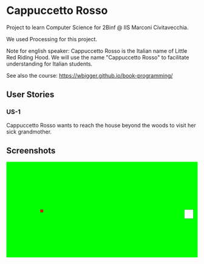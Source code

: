 # Cappuccetto Rosso
Project to learn Computer Science for 2Binf @ IIS Marconi Civitavecchia.

We used Processing for this project.

Note for english speaker: Cappuccetto Rosso is the Italian name of Little Red Riding Hood. We will use the name "Cappuccetto Rosso" to facilitate understanding for Italian students.

See also the course: https://wbigger.github.io/book-programming/

## User Stories
### US-1
Cappuccetto Rosso wants to reach the house beyond the woods to visit her sick grandmother.

## Screenshots
![screenshot](./Screenshot_20190103-154935.png)
